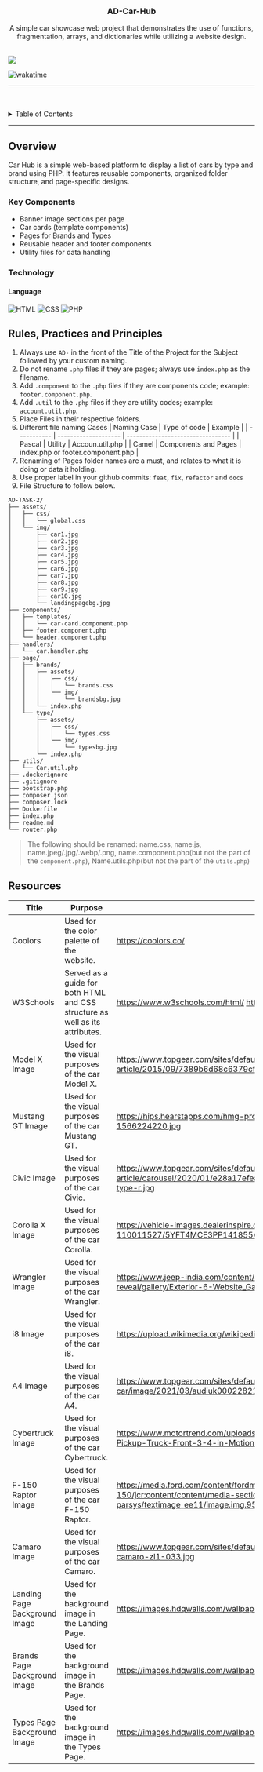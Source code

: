 <a name="readme-top">

<br/>

<br />
<div align="center">
<!-- TODO: Change Title to the name of the title of your Project -->
  <h3 align="center">AD-Car-Hub</h3>
</div>
<!-- TODO: Make a short description -->
<div align="center">
  A simple car showcase web project that demonstrates the use of functions, fragmentation, arrays, and dictionaries while utilizing a website design.
</div>

<br />

<!-- TODO: Change the zyx-0314 into your github username  -->
<!-- TODO: Change the WD-Template-Project into the same name of your folder -->

![](https://visit-counter.vercel.app/counter.png?page=Alcoreza/AD-Car-Hub)

[![wakatime](https://wakatime.com/badge/user/018dd99a-4985-4f98-8216-6ca6fe2ce0f8/project/63501637-9a31-42f0-960d-4d0ab47977f8.svg)](https://wakatime.com/badge/user/018dd99a-4985-4f98-8216-6ca6fe2ce0f8/project/63501637-9a31-42f0-960d-4d0ab47977f8)

---

<br />
<br />

<!-- TODO: If you want to add more layers for your readme -->
<details>
  <summary>Table of Contents</summary>
  <ol>
    <li>
      <a href="#overview">Overview</a>
      <ol>
        <li>
          <a href="#key-components">Key Components</a>
        </li>
        <li>
          <a href="#technology">Technology</a>
        </li>
      </ol>
    </li>
    <li>
      <a href="#rule,-practices-and-principles">Rules, Practices and Principles</a>
    </li>
    <li>
      <a href="#resources">Resources</a>
    </li>
  </ol>
</details>

---

## Overview

<!-- TODO: To be changed -->
<!-- The following are just sample -->

Car Hub is a simple web-based platform to display a list of cars by type and brand using PHP. It features reusable components, organized folder structure, and page-specific designs.

### Key Components

<!-- TODO: List of Key Components -->
<!-- The following are just sample -->

- Banner image sections per page
- Car cards (template components)
- Pages for Brands and Types
- Reusable header and footer components
- Utility files for data handling

### Technology

<!-- TODO: List of Technology Used -->

#### Language

![HTML](https://img.shields.io/badge/HTML-E34F26?style=for-the-badge&logo=html5&logoColor=white)
![CSS](https://img.shields.io/badge/CSS-1572B6?style=for-the-badge&logo=css3&logoColor=white)
![PHP](https://img.shields.io/badge/PHP-777BB4?style=for-the-badge&logo=php&logoColor=white)

## Rules, Practices and Principles

<!-- Do not Change this -->

1. Always use `AD-` in the front of the Title of the Project for the Subject followed by your custom naming.
2. Do not rename `.php` files if they are pages; always use `index.php` as the filename.
3. Add `.component` to the `.php` files if they are components code; example: `footer.component.php`.
4. Add `.util` to the `.php` files if they are utility codes; example: `account.util.php`.
5. Place Files in their respective folders.
6. Different file naming Cases
   | Naming Case | Type of code | Example |
   | ----------- | -------------------- | --------------------------------- |
   | Pascal | Utility | Accoun.util.php |
   | Camel | Components and Pages | index.php or footer.component.php |
7. Renaming of Pages folder names are a must, and relates to what it is doing or data it holding.
8. Use proper label in your github commits: `feat`, `fix`, `refactor` and `docs`
9. File Structure to follow below.

```
AD-TASK-2/
├── assets/
│   ├── css/
│   │   └── global.css
│   └── img/
│       ├── car1.jpg
│       ├── car2.jpg
│       ├── car3.jpg
│       ├── car4.jpg
│       ├── car5.jpg
│       ├── car6.jpg
│       ├── car7.jpg
│       ├── car8.jpg
│       ├── car9.jpg
│       ├── car10.jpg
│       └── landingpagebg.jpg
├── components/
│   ├── templates/
│   │   └── car-card.component.php
│   ├── footer.component.php
│   └── header.component.php
├── handlers/
│   └── car.handler.php
├── page/
│   ├── brands/
│   │   ├── assets/
│   │   │   ├── css/
│   │   │   │   └── brands.css
│   │   │   └── img/
│   │   │       └── brandsbg.jpg
│   │   └── index.php
│   └── type/
│       ├── assets/
│       │   ├── css/
│       │   │   └── types.css
│       │   └── img/
│       │       └── typesbg.jpg
│       └── index.php
├── utils/
│   └── Car.util.php
├── .dockerignore
├── .gitignore
├── bootstrap.php
├── composer.json
├── composer.lock
├── Dockerfile
├── index.php
├── readme.md
└── router.php

```

> The following should be renamed: name.css, name.js, name.jpeg/.jpg/.webp/.png, name.component.php(but not the part of the `component.php`), Name.utils.php(but not the part of the `utils.php`)

## Resources

<!-- TODO: Add References -->

| Title                         | Purpose                                                                      | Link                                                                                                                                                                                                                        |
| ----------------------------- | ---------------------------------------------------------------------------- | --------------------------------------------------------------------------------------------------------------------------------------------------------------------------------------------------------------------------- |
| Coolors                       | Used for the color palette of the website.                                   | https://coolors.co/                                                                                                                                                                                                         |
| W3Schools                     | Served as a guide for both HTML and CSS structure as well as its attributes. | https://www.w3schools.com/html/ https://www.w3schools.com/css/                                                                                                                                                              |
| Model X Image                 | Used for the visual purposes of the car Model X.                             | https://www.topgear.com/sites/default/files/images/news-article/2015/09/7389b6d68c6379cfab453a934c1bf818/tesla3.jpg                                                                                                         |
| Mustang GT Image              | Used for the visual purposes of the car Mustang GT.                          | https://hips.hearstapps.com/hmg-prod/images/2019-ford-mustang-shelby-gt-s-lead2-1566224220.jpg                                                                                                                              |
| Civic Image                   | Used for the visual purposes of the car Civic.                               | https://www.topgear.com/sites/default/files/images/news-article/carousel/2020/01/e28a17efea351f06dab14e796239bb82/2020-honda-civic-type-r.jpg                                                                               |
| Corolla X Image               | Used for the visual purposes of the car Corolla.                             | https://vehicle-images.dealerinspire.com/98a7-110011527/5YFT4MCE3PP141855/69542343b45a3c1fed59c18702261836.jpg                                                                                                              |
| Wrangler Image                | Used for the visual purposes of the car Wrangler.                            | https://www.jeep-india.com/content/dam/cross-regional/apac/jeep/en_in/wrangler-price-reveal/gallery/Exterior-6-Website_Gallery-Page.jpg.img.1440.jpg                                                                        |
| i8 Image                      | Used for the visual purposes of the car i8.                                  | https://upload.wikimedia.org/wikipedia/commons/a/a5/BMW_i8_by_Japan_specification.jpg                                                                                                                                       |
| A4 Image                      | Used for the visual purposes of the car A4.                                  | https://www.topgear.com/sites/default/files/cars-car/image/2021/03/audiuk0002282120audi20a420saloon.jpg                                                                                                                     |
| Cybertruck Image              | Used for the visual purposes of the car Cybertruck.                          | https://www.motortrend.com/uploads/sites/5/2019/11/Tesla-Cybertruck-Electric-Pickup-Truck-Front-3-4-in-Motion-on-Road-Course.jpg                                                                                            |
| F-150 Raptor Image            | Used for the visual purposes of the car F-150 Raptor.                        | https://media.ford.com/content/fordmedia/fna/us/en/products/trucks/f-150/2021-f-150/jcr:content/content/media-section-parsys/media_section_3cac/media-section-parsys/textimage_ee11/image.img.951.535.jpg/1594220287585.jpg |
| Camaro Image                  | Used for the visual purposes of the car Camaro.                              | https://www.topgear.com/sites/default/files/cars-car/carousel/2019/01/2018-chevrolet-camaro-zl1-033.jpg                                                                                                                     |
| Landing Page Background Image | Used for the background image in the Landing Page.                           | https://images.hdqwalls.com/wallpapers/toyota-gr-supra-mkv-final-edition-sk.jpg                                                                                                                                             |
| Brands Page Background Image  | Used for the background image in the Brands Page.                            | https://images.hdqwalls.com/wallpapers/pagani-huayra-r-2024-sk.jpg                                                                                                                                                          |
| Types Page Background Image   | Used for the background image in the Types Page.                             | https://images.hdqwalls.com/wallpapers/porsche-962-lc.jpg                                                                                                                                                                   |
